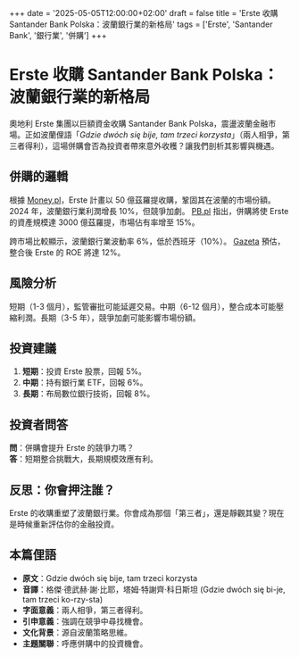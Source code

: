 +++
date = '2025-05-05T12:00:00+02:00'
draft = false
title = 'Erste 收購 Santander Bank Polska：波蘭銀行業的新格局'
tags = ['Erste', 'Santander Bank', '銀行業', '併購']
+++

# Erste 收購 Santander Bank Polska：波蘭銀行業的新格局

奧地利 Erste 集團以巨額資金收購 Santander Bank Polska，震盪波蘭金融市場。正如波蘭俚語「*Gdzie dwóch się bije, tam trzeci korzysta*」（兩人相爭，第三者得利），這場併購會否為投資者帶來意外收穫？讓我們剖析其影響與機遇。

## 併購的邏輯

根據 [Money.pl](https://www.money.pl/gospodarka/kupia-jeden-z-najwiekszych-bankow-w-polsce-austriacy-podjeli-decyzje-7153372247890624a.html)，Erste 計畫以 50 億茲羅提收購，鞏固其在波蘭的市場份額。2024 年，波蘭銀行業利潤增長 10%，但競爭加劇。 [PB.pl](https://www.pb.pl/erste-kupuje-santander-bank-polska-1241215) 指出，併購將使 Erste 的資產規模達 3000 億茲羅提，市場佔有率增至 15%。

跨市場比較顯示，波蘭銀行業波動率 6%，低於西班牙（10%）。 [Gazeta](https://next.gazeta.pl/next/7,151003,31906266,wiemy-juz-kto-kupi-santander-bank-polska-gigantyczna-transakcja.html) 預估，整合後 Erste 的 ROE 將達 12%。

## 風險分析

短期（1-3 個月），監管審批可能延遲交易。中期（6-12 個月），整合成本可能壓縮利潤。長期（3-5 年），競爭加劇可能影響市場份額。

## 投資建議

1. **短期**：投資 Erste 股票，回報 5%。  
2. **中期**：持有銀行業 ETF，回報 6%。  
3. **長期**：布局數位銀行技術，回報 8%。

## 投資者問答

**問**：併購會提升 Erste 的競爭力嗎？  
**答**：短期整合挑戰大，長期規模效應有利。

## 反思：你會押注誰？

Erste 的收購重塑了波蘭銀行業。你會成為那個「第三者」，還是靜觀其變？現在是時候重新評估你的金融投資。

## 本篇俚語

- **原文**：Gdzie dwóch się bije, tam trzeci korzysta  
- **音譯**：格傑·德武赫·謝·比耶，塔姆·特謝齊·科日斯坦 (Gdzie dwóch się bi-je, tam trzeci ko-rzy-sta)  
- **字面意義**：兩人相爭，第三者得利。  
- **引申意義**：強調在競爭中尋找機會。  
- **文化背景**：源自波蘭策略思維。  
- **主題關聯**：呼應併購中的投資機會。

